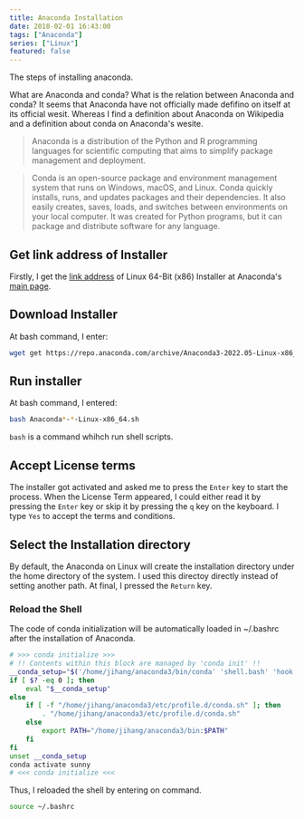 ```yaml
---
title: Anaconda Installation
date: 2018-02-01 16:43:00
tags: ["Anaconda"]
series: ["Linux"]
featured: false
---
```

The steps of installing anaconda.
<!--more-->

What are Anaconda and conda? What is the relation between Anaconda and conda? It seems that Anaconda have not officially made defifino on itself at its official wesit. Whereas I find a definition about Anaconda on Wikipedia and a definition about conda on Anaconda's wesite. 

> Anaconda is a distribution of the Python and R programming languages for scientific computing that aims to simplify package management and deployment.

> Conda is an open-source package and environment management system that runs on Windows, macOS, and Linux. Conda quickly installs, runs, and updates packages and their dependencies. It also easily creates, saves, loads, and switches between environments on your local computer. It was created for Python programs, but it can package and distribute software for any language.

## Get link address of Installer
Firstly, I get the [link address](https://repo.anaconda.com/archive/Anaconda3-2022.05-Linux-x86_64.sh) of Linux 64-Bit (x86) Installer at Anaconda's [main page](https://www.anaconda.com/products/distribution). 

## Download Installer
At bash command, I enter:
```sh
wget get https://repo.anaconda.com/archive/Anaconda3-2022.05-Linux-x86_64.sh
```

## Run installer
At bash command, I entered:
```sh
bash Anaconda*-*-Linux-x86_64.sh
```
`bash` is a command whihch run shell scripts.

## Accept License terms
The installer got activated and asked me to press the `Enter` key to start the process. When the License Term appeared, I could either read it by pressing the `Enter` key or skip it by pressing the `q` key on the keyboard. I type `Yes` to accept the terms and conditions.

## Select the Installation directory
By default, the Anaconda on Linux will create the installation directory under the home directory of the system. I used this directoy directly instead of setting another path. At final, I pressed the `Return` key.

### Reload the Shell
The code of conda initialization will be automatically loaded in ~/.bashrc after the installation of Anaconda.

```sh
# >>> conda initialize >>>
# !! Contents within this block are managed by 'conda init' !!
__conda_setup="$('/home/jihang/anaconda3/bin/conda' 'shell.bash' 'hook' 2> /dev/null)"
if [ $? -eq 0 ]; then
    eval "$__conda_setup"
else
    if [ -f "/home/jihang/anaconda3/etc/profile.d/conda.sh" ]; then
        . "/home/jihang/anaconda3/etc/profile.d/conda.sh"
    else
        export PATH="/home/jihang/anaconda3/bin:$PATH"
    fi
fi
unset __conda_setup
conda activate sunny
# <<< conda initialize <<<
```
Thus, I reloaded the shell by entering on command.
```sh
source ~/.bashrc
```